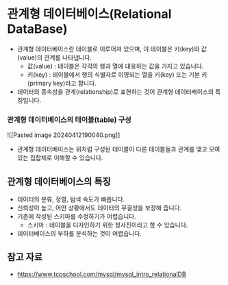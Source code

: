 # 관계형 데이터베이스(Relational DataBase)
- 관계형 데이터베이스란 테이블로 이루어져 있으며, 이 테이블은 키(key)와 값(value)의 관계를 나타냅니다.
	- 값(value) : 테이블은 각각의 행과 열에 대응하는 값을 가지고 있습니다.
	- 키(key) : 테이블에서 행의 식별자로 이영되는 열을 키(key) 또는 기본 키(primary key)라고 합니다.
- 데이터의 종속성을 관계(relationship)로 표현하는 것이 관계형 데이터베이스의 특징입니다.

### 관계형 데이터베이스의 테이블(table) 구성
![[Pasted image 20240412190040.png]]
- 관계형 데이터베이스는 위처럼 구성된 테이블이 다른 테이블들과 관계를 맺고 모여있는 집합체로 이해할 수 있습니다.
## 관계형 데이터베이스의 특징
- 데이터의 분류, 정렬, 텀색 속도가 빠릅니다.
- 신뢰성이 높고, 어떤 상황에서도 데이터의 무결성을 보장해 줍니다.
- 기존에 작성된 스키마를 수정하기가 어렵습니다.
	- 스키마 : 테이블을 디자인하기 위한 청사진이라고 할 수 있습니다.
- 데이터베이스의 부하를 분석하는 것이 어렵습니다.
## 참고 자료
- https://www.tcpschool.com/mysql/mysql_intro_relationalDB
